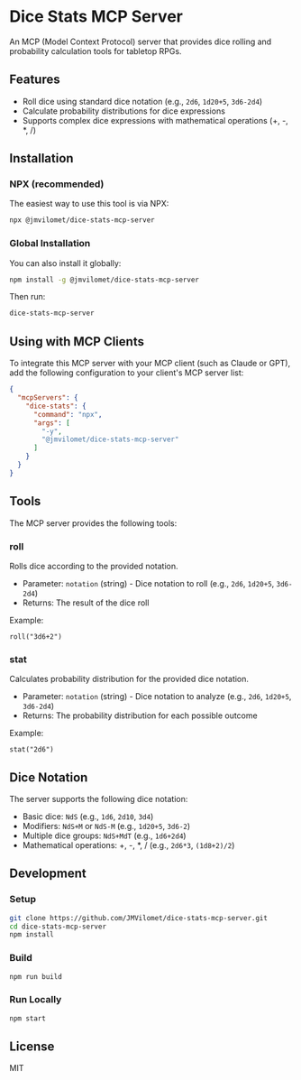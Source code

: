 # Dice Stats MCP Server

An MCP (Model Context Protocol) server that provides dice rolling and probability calculation tools for tabletop RPGs.

## Features

- Roll dice using standard dice notation (e.g., `2d6`, `1d20+5`, `3d6-2d4`)
- Calculate probability distributions for dice expressions
- Supports complex dice expressions with mathematical operations (+, -, *, /)

## Installation

### NPX (recommended)

The easiest way to use this tool is via NPX:

```bash
npx @jmvilomet/dice-stats-mcp-server
```

### Global Installation

You can also install it globally:

```bash
npm install -g @jmvilomet/dice-stats-mcp-server
```

Then run:

```bash
dice-stats-mcp-server
```

## Using with MCP Clients

To integrate this MCP server with your MCP client (such as Claude or GPT), add the following configuration to your client's MCP server list:

```json
{
  "mcpServers": {
    "dice-stats": {
      "command": "npx",
      "args": [
        "-y",
        "@jmvilomet/dice-stats-mcp-server"
      ]
    }
  }
}
```

## Tools

The MCP server provides the following tools:

### roll

Rolls dice according to the provided notation.

- Parameter: `notation` (string) - Dice notation to roll (e.g., `2d6`, `1d20+5`, `3d6-2d4`)
- Returns: The result of the dice roll

Example:
```
roll("3d6+2")
```

### stat

Calculates probability distribution for the provided dice notation.

- Parameter: `notation` (string) - Dice notation to analyze (e.g., `2d6`, `1d20+5`, `3d6-2d4`)
- Returns: The probability distribution for each possible outcome

Example:
```
stat("2d6")
```

## Dice Notation

The server supports the following dice notation:

- Basic dice: `NdS` (e.g., `1d6`, `2d10`, `3d4`)
- Modifiers: `NdS+M` or `NdS-M` (e.g., `1d20+5`, `3d6-2`)
- Multiple dice groups: `NdS+MdT` (e.g., `1d6+2d4`)
- Mathematical operations: +, -, *, / (e.g., `2d6*3`, `(1d8+2)/2`)

## Development

### Setup

```bash
git clone https://github.com/JMVilomet/dice-stats-mcp-server.git
cd dice-stats-mcp-server
npm install
```

### Build

```bash
npm run build
```

### Run Locally

```bash
npm start
```

## License

MIT 